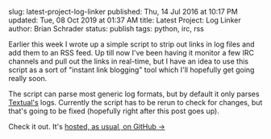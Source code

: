 slug: latest-project-log-linker
published: Thu, 14 Jul 2016 at 10:17 PM
updated: Tue, 08 Oct 2019 at 01:37 AM
title: Latest Project: Log Linker  
author: Brian Schrader
status: publish
tags: python, irc, rss

Earlier this week I wrote up a simple script to strip out links in log files 
and add them to an RSS feed. Up till now I've been having it monitor a few 
IRC channels and pull out the links in real-time, but I have an idea to use 
this script as a sort of "instant link blogging" tool which I'll hopefully 
get going really soon. 

The script can parse most generic log formats, but by default it only parses
[Textual's][tx] logs. Currently the script has to be rerun to check for
changes, but that's going to be fixed (hopefully right after this post goes
up). 

Check it out. It's [hosted, as usual, on GitHub &#8594;][gh] 

[tx]: https://textualapp.com
[gh]: https://github.com/Sonictherocketman/link-feed-generator
